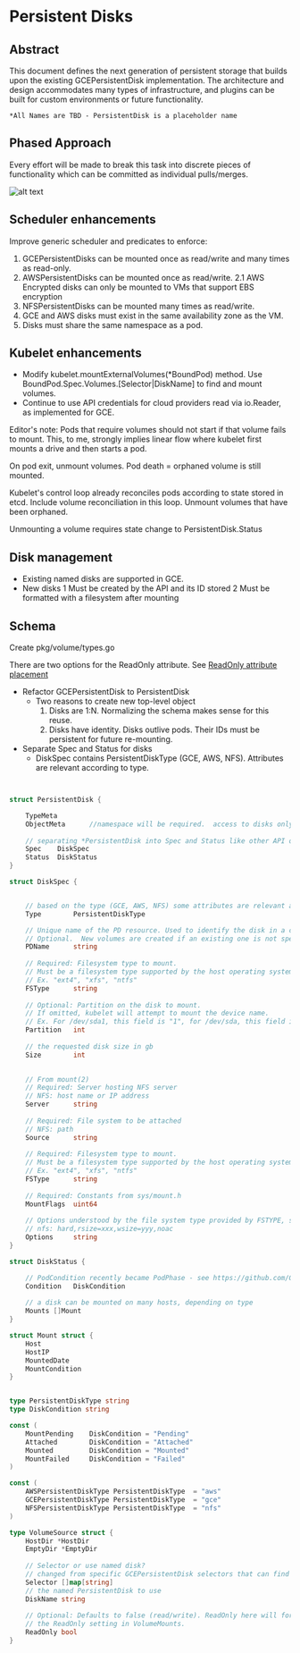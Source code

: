 # Persistent Disks

## Abstract

This document defines the next generation of persistent storage that builds upon the existing GCEPersistentDisk implementation.
The architecture and design accommodates many types of infrastructure, and plugins can be built for custom environments or future functionality.

    *All Names are TBD - PersistentDisk is a placeholder name
 
## Phased Approach

Every effort will be made to break this task into discrete pieces of functionality which can be committed as individual pulls/merges.

![alt text](http://media-cache-ec0.pinimg.com/236x/da/a1/7e/daa17e92ba3a1b04e203135043db580b.jpg "How do you eat an elephant?")

 
## Scheduler enhancements

Improve generic scheduler and predicates to enforce:

1. GCEPersistentDisks can be mounted once as read/write and many times as read-only.
2. AWSPersistentDisks can be mounted once as read/write.
2.1 AWS Encrypted disks can only be mounted to VMs that support EBS encryption 
3. NFSPersistentDisks can be mounted many times as read/write.
4. GCE and AWS disks must exist in the same availability zone as the VM.
5. Disks must share the same namespace as a pod.

## Kubelet enhancements

* Modify kubelet.mountExternalVolumes(*BoundPod) method.  Use BoundPod.Spec.Volumes.[Selector|DiskName] to find and mount volumes.
* Continue to use API credentials for cloud providers read via io.Reader, as implemented for GCE.

Editor's note:  Pods that require volumes should not start if that volume fails to mount.  This, to me, strongly implies linear flow where
kubelet first mounts a drive and then starts a pod.

On pod exit, unmount volumes.  Pod death = orphaned volume is still mounted.

Kubelet's control loop already reconciles pods according to state stored in etcd.  Include volume reconciliation in this loop.
Unmount volumes that have been orphaned.

Unmounting a volume requires state change to PersistentDisk.Status

## Disk management

* Existing named disks are supported in GCE.
* New disks
    1 Must be created by the API and its ID stored
    2 Must be formatted with a filesystem after mounting


## <a name=schema></a>Schema

Create pkg/volume/types.go

There are two options for the ReadOnly attribute.  See [ReadOnly attribute placement](#readonly)

* Refactor GCEPersistentDisk to PersistentDisk
    * Two reasons to create new top-level object
        1. Disks are 1:N.  Normalizing the schema makes sense for this reuse.
        2. Disks have identity. Disks outlive pods. Their IDs must be persistent for future re-mounting.  
* Separate Spec and Status for disks
    * DiskSpec contains PersistentDiskType (GCE, AWS, NFS).  Attributes are relevant according to type.

```go


struct PersistentDisk {

    TypeMeta
    ObjectMeta      //namespace will be required.  access to disks only allowed in same namespace for security
	
	// separating *PersistentDisk into Spec and Status like other API objects
	Spec    DiskSpec
	Status  DiskStatus
}

struct DiskSpec {


    // based on the type (GCE, AWS, NFS) some attributes are relevant and others are not.
    Type        PersistentDiskType

    // Unique name of the PD resource. Used to identify the disk in a cloud provider
    // Optional.  New volumes are created if an existing one is not specified
    PDName      string
    
	// Required: Filesystem type to mount.
	// Must be a filesystem type supported by the host operating system.
	// Ex. "ext4", "xfs", "ntfs"
    FSType      string
    
	// Optional: Partition on the disk to mount.
	// If omitted, kubelet will attempt to mount the device name.
	// Ex. For /dev/sda1, this field is "1", for /dev/sda, this field is 0 or empty.
    Partition   int
    
    // the requested disk size in gb
    Size        int

    
    // From mount(2)
    // Required: Server hosting NFS server
    // NFS: host name or IP address
    Server      string
    
    // Required: File system to be attached
    // NFS: path
    Source      string
    
    // Required: Filesystem type to mount.
    // Must be a filesystem type supported by the host operating system.
    // Ex. "ext4", "xfs", "ntfs"
    FSType      string
    
    // Required: Constants from sys/mount.h
    MountFlags  uint64
    
    // Options understood by the file system type provided by FSTYPE, see nfs(5) for details
    // nfs: hard,rsize=xxx,wsize=yyy,noac
    Options     string
}

struct DiskStatus {

    // PodCondition recently became PodPhase - see https://github.com/GoogleCloudPlatform/kubernetes/pull/2522
    Condition   DiskCondition
    
    // a disk can be mounted on many hosts, depending on type
    Mounts []Mount
}

struct Mount struct {
    Host
    HostIP
    MountedDate
    MountCondition
}


type PersistentDiskType string
type DiskCondition string

const (
    MountPending    DiskCondition = "Pending"
    Attached        DiskCondition = "Attached"
    Mounted         DiskCondition = "Mounted"
    MountFailed     DiskCondition = "Failed"
)

const (
    AWSPersistentDiskType PersistentDiskType  = "aws"
    GCEPersistentDiskType PersistentDiskType  = "gce"
    NFSPersistentDiskType PersistentDiskType  = "nfs"
)

type VolumeSource struct {
	HostDir *HostDir
	EmptyDir *EmptyDir 
	
	// Selector or use named disk?
	// changed from specific GCEPersistentDisk selectors that can find a PersistentDisk to mount
	Selector []map[string]
	// the named PersistentDisk to use
	DiskName string
	
    // Optional: Defaults to false (read/write). ReadOnly here will force
    // the ReadOnly setting in VolumeMounts.
	ReadOnly bool
}

```
